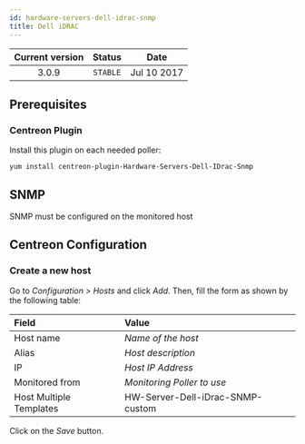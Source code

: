 ```yaml
---
id: hardware-servers-dell-idrac-snmp
title: Dell iDRAC
---
```


| Current version | Status | Date |
| :-: | :-: | :-: |
| 3.0.9 | `STABLE` | Jul 10 2017 |

## Prerequisites

### Centreon Plugin

Install this plugin on each needed poller:

``` shell
yum install centreon-plugin-Hardware-Servers-Dell-IDrac-Snmp
```

## SNMP

SNMP must be configured on the monitored host

## Centreon Configuration

### Create a new host

Go to *Configuration \> Hosts* and click *Add*. Then, fill the form as shown by
the following table:

| Field                                | Value                            |
| :----------------------------------- | :------------------------------- |
| Host name                            | *Name of the host*               |
| Alias                                | *Host description*               |
| IP                                   | *Host IP Address*                |
| Monitored from                       | *Monitoring Poller to use*       |
| Host Multiple Templates              | HW-Server-Dell-iDrac-SNMP-custom |

Click on the *Save* button.

